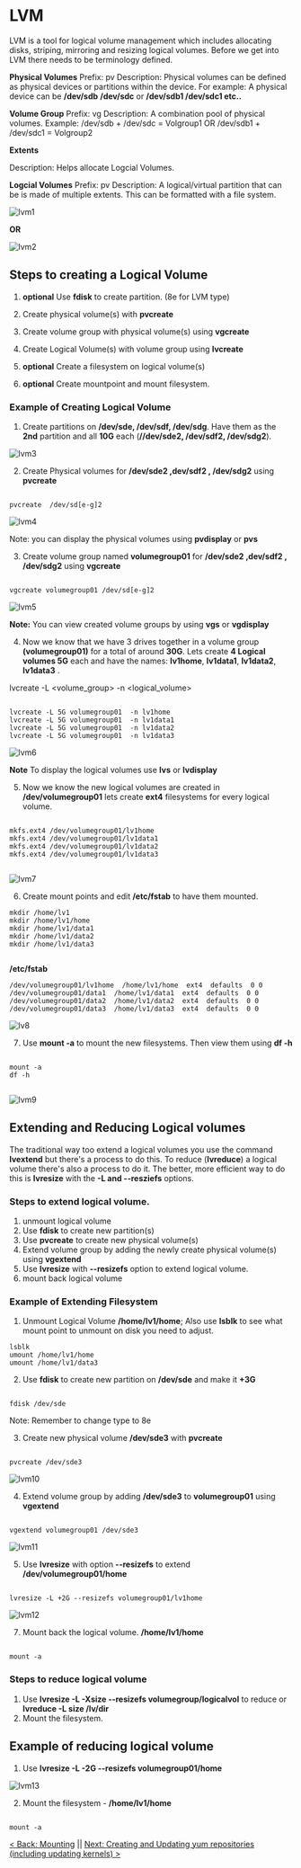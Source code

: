 # LVM

LVM is a tool for logical volume management which includes allocating disks, striping, mirroring and resizing logical volumes. Before we get into LVM there needs to be terminology defined.

**Physical Volumes**
Prefix: pv
Description: Physical volumes can be defined as physical devices or partitions within the device. For example: A physical device can be **/dev/sdb** **/dev/sdc** or **/dev/sdb1 /dev/sdc1 etc..**

**Volume Group**
Prefix: vg
Description: A combination pool of physical volumes. Example: /dev/sdb + /dev/sdc = Volgroup1 OR /dev/sdb1 + /dev/sdc1 = Volgroup2


**Extents**

Description: Helps allocate Logcial Volumes.


**Logcial Volumes**
Prefix: pv
Description:  A logical/virtual partition that can be is made of multiple extents. This can be formatted with a file system.  

![lvm1](https://github.com/sxcdennis/Linux-Guides/blob/master/images/lvm1.png?raw=true)




**OR**


![lvm2](https://github.com/sxcdennis/Linux-Guides/blob/master/images/lvm2.png?raw=true)



## Steps to creating a Logical Volume

1. **optional** Use **fdisk** to create partition. (8e for LVM type)

2. Create physical volume(s) with **pvcreate**

3. Create volume group with physical volume(s) using **vgcreate**

4. Create Logical Volume(s) with volume group using **lvcreate**

5. **optional** Create a filesystem on logical volume(s)

6. **optional** Create mountpoint and mount filesystem.

### Example of Creating Logical Volume

1. Create partitions on **/dev/sde, /dev/sdf, /dev/sdg**. Have them as the **2nd** partition and all **10G** each (**//dev/sde2, /dev/sdf2, /dev/sdg2**).

![lvm3](https://github.com/sxcdennis/Linux-Guides/blob/master/images/lvm3.png?raw=true)

2. Create Physical volumes for **/dev/sde2 ,dev/sdf2 , /dev/sdg2** using **pvcreate**

```

pvcreate  /dev/sd[e-g]2

```

![lvm4](https://github.com/sxcdennis/Linux-Guides/blob/master/images/lvm4.png?raw=true)

Note: you can display the physical volumes using **pvdisplay** or **pvs**

3. Create volume group named **volumegroup01** for  **/dev/sde2 ,dev/sdf2 , /dev/sdg2** using **vgcreate**

```

vgcreate volumegroup01 /dev/sd[e-g]2

```
![lvm5](https://github.com/sxcdennis/Linux-Guides/blob/master/images/lvm5.png?raw=true)

**Note:** You can view created volume groups by using **vgs** or **vgdisplay**

4. Now we know that we have 3 drives together in a volume group **(volumegroup01)** for a total of around **30G**. Lets create **4 Logical volumes 5G** each and have the names: **lv1home**, **lv1data1**, **lv1data2**, **lv1data3** .

lvcreate -L <size> <volume_group> -n <logical_volume>

```

lvcreate -L 5G volumegroup01  -n lv1home
lvcreate -L 5G volumegroup01  -n lv1data1
lvcreate -L 5G volumegroup01  -n lv1data2
lvcreate -L 5G volumegroup01  -n lv1data3

```

![lvm6](https://github.com/sxcdennis/Linux-Guides/blob/master/images/lvm6.png?raw=true)


**Note** To display the logical volumes use **lvs** or **lvdisplay**

5. Now we know the new logical volumes are created in **/dev/volumegroup01** lets create **ext4** filesystems for every logical volume.

```

mkfs.ext4 /dev/volumegroup01/lv1home
mkfs.ext4 /dev/volumegroup01/lv1data1
mkfs.ext4 /dev/volumegroup01/lv1data2
mkfs.ext4 /dev/volumegroup01/lv1data3


```

![lvm7](https://github.com/sxcdennis/Linux-Guides/blob/master/images/lvm7.png?raw=true)

6. Create mount points and edit **/etc/fstab** to have them mounted.

```
mkdir /home/lv1
mkdir /home/lv1/home
mkdir /home/lv1/data1
mkdir /home/lv1/data2
mkdir /home/lv1/data3


```


**/etc/fstab**

```
/dev/volumegroup01/lv1home  /home/lv1/home  ext4  defaults  0 0
/dev/volumegroup01/data1  /home/lv1/data1  ext4  defaults  0 0
/dev/volumegroup01/data2  /home/lv1/data2  ext4  defaults  0 0
/dev/volumegroup01/data3  /home/lv1/data3  ext4  defaults  0 0

```

![lv8](https://github.com/sxcdennis/Linux-Guides/blob/master/images/lvm8.png?raw=true)

7. Use **mount -a** to mount the new filesystems.  Then view them using **df -h**



```

mount -a
df -h


```

![lvm9](https://github.com/sxcdennis/Linux-Guides/blob/master/images/lvm9.png?raw=true)


## Extending and Reducing Logical volumes

The traditional way too extend a logical volumes you use the command **lvextend** but there's a process to do this. To reduce (**lvreduce**) a logical volume there's also a process to do it. The better, more efficient way to do this is **lvresize** with the **-L and --resziefs** options.

### Steps to extend logical volume.

1. unmount logical volume
2. Use **fdisk** to create new partition(s)
3. Use **pvcreate** to create new physical volume(s)
4. Extend volume group by adding the newly create physical volume(s) using **vgextend**
5. Use **lvresize** with **--resizefs** option to extend logical volume.
6. mount back logical volume

### Example of Extending Filesystem

1. Unmount Logical Volume **/home/lv1/home**; Also use **lsblk** to see what mount point to unmount on disk you need to adjust.

```
lsblk
umount /home/lv1/home
umount /home/lv1/data3

```


2. Use **fdisk** to create new partition on **/dev/sde** and make it **+3G**

```

fdisk /dev/sde

```

Note: Remember to change type to 8e

3. Create new physical volume  **/dev/sde3** with **pvcreate**  

```

pvcreate /dev/sde3

```

![lvm10](https://github.com/sxcdennis/Linux-Guides/blob/master/images/lvm10.png?raw=true)


4. Extend volume group by adding **/dev/sde3** to **volumegroup01** using **vgextend**

```

vgextend volumegroup01 /dev/sde3

```
![lvm11](https://github.com/sxcdennis/Linux-Guides/blob/master/images/lvm11.png?raw=true)

5. Use **lvresize** with option **--resizefs** to extend **/dev/volumegroup01/home**

```

lvresize -L +2G --resizefs volumegroup01/lv1home

```

![lvm12](https://github.com/sxcdennis/Linux-Guides/blob/master/images/lvm12.png?raw=true)

7. Mount back the logical volume. **/home/lv1/home**


```

mount -a

```


### Steps to reduce logical volume

1. Use **lvresize -L -Xsize --resizefs volumegroup/logicalvol** to reduce  or **lvreduce -L size /lv/dir**
2. Mount the filesystem.


## Example of reducing logical volume



1. Use  **lvresize -L -2G --resizefs volumegroup01/home**  


![lvm13](https://github.com/sxcdennis/Linux-Guides/blob/master/images/lvm13.png?raw=true)


2. Mount the filesystem - **/home/lv1/home**



```

mount -a

```

[< Back: Mounting](https://github.com/sxcdennis/Linux-Guides/blob/master/mounting.md "Mounting") || [Next: Creating and Updating yum repositories (including updating kernels) >](https://github.com/sxcdennis/Linux-Guides/blob/master/yum.md "Creating and Updating yum repositories including updating kernels")

